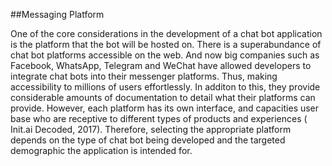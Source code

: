 ##Messaging Platform

One of the core considerations in the development of a chat bot application is the platform that the bot will be hosted on. There is a superabundance of chat bot platforms accessible on the web. And now big companies such as Facebook, WhatsApp, Telegram and WeChat have allowed developers to integrate chat bots into their messenger platforms. Thus, making accessibility to millions of users effortlessly. In additon to this, they provide considerable amounts of documentation to detail what their platforms can provide. However, each platform has its own interface, and capacities user base who are receptive to different types of products and experiences (	Init.ai Decoded, 2017). Therefore, selecting the appropriate platform depends on the type of chat bot being developed and the targeted demographic the application is intended for. 

<!-- " However, each platform has its own interface, and capacities user base who are receptive to different types of products and experiences (site1)."

-->
